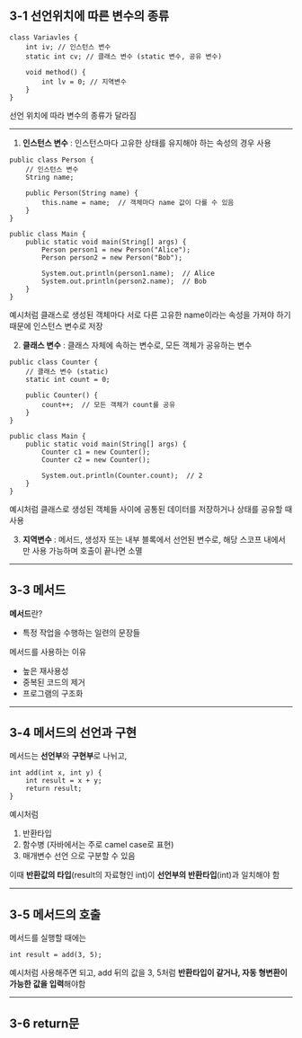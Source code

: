 ## 3-1 선언위치에 따른 변수의 종류

```
class Variavles {
	int iv; // 인스턴스 변수
	static int cv; // 클래스 변수 (static 변수, 공유 변수)
	
	void method() {
		int lv = 0; // 지역변수
	}
}
```
선언 위치에 따라 변수의 종류가 달라짐

------

1. **인스턴스 변수** : 인스턴스마다 고유한 상태를 유지해야 하는 속성의 경우 사용
```
public class Person {
    // 인스턴스 변수
    String name;

    public Person(String name) {
        this.name = name;  // 객체마다 name 값이 다를 수 있음
    }
}

public class Main {
    public static void main(String[] args) {
        Person person1 = new Person("Alice");
        Person person2 = new Person("Bob");

        System.out.println(person1.name);  // Alice
        System.out.println(person2.name);  // Bob
    }
}
```
예시처럼 클래스로 생성된 객체마다 서로 다른 고유한 name이라는 속성을 가져야 하기 때문에 인스턴스 변수로 저장

2. **클래스 변수** : 클래스 자체에 속하는 변수로, 모든 객체가 공유하는 변수
```
public class Counter {
    // 클래스 변수 (static)
    static int count = 0;

    public Counter() {
        count++;  // 모든 객체가 count를 공유
    }
}

public class Main {
    public static void main(String[] args) {
        Counter c1 = new Counter();
        Counter c2 = new Counter();

        System.out.println(Counter.count);  // 2
    }
}
```
예시처럼 클래스로 생성된 객체들 사이에 공통된 데이터를 저장하거나 상태를 공유할 때 사용

3. **지역변수** : 메서드, 생성자 또는 내부 블록에서 선언된 변수로, 해당 스코프 내에서만 사용 가능하며 호출이 끝나면 소멸

------

## 3-3 메서드

**메서드**란?
- 특정 작업을 수행하는 일련의 문장들

메서드를 사용하는 이유
- 높은 재사용성
- 중복된 코드의 제거
- 프로그램의 구조화

------

## 3-4 메서드의 선언과 구현

메서드는 **선언부**와 **구현부**로 나뉘고,
```
int add(int x, int y) {
	int result = x + y;
	return result;
}
```
예시처럼
1. 반환타입
2. 함수병 (자바에서는 주로 camel case로 표현)
3. 매개변수 선언
으로 구분할 수 있음

이때 **반환값의 타입**(result의 자료형인 int)이 **선언부의 반환타입**(int)과 일치해야 함

------

## 3-5 메서드의 호출

메서드를 실행할 때에는
```
int result = add(3, 5);
```
예시처럼 사용해주면 되고, add 뒤의 값을 3, 5처럼 **반환타입이 같거나, 자동 형변환이 가능한 값을 입력**해야함

------

## 3-6 return문

